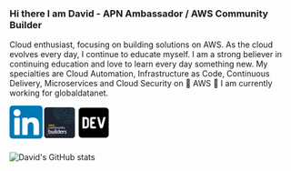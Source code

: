 ### Hi there I am David - APN Ambassador / AWS Community Builder

Cloud enthusiast, focusing on building solutions on AWS. As the cloud evolves every day, I continue to educate myself.
I am a strong believer in continuing education and love to learn every day something new. My specialties are Cloud Automation, Infrastructure as Code, Continuous Delivery, Microservices and Cloud Security on 🧡 AWS 🧡
I am currently working for globaldatanet.



<a href="https://www.linkedin.com/in/daknhh/" target="_blank">
  <img align="left" alt="David | Linkedin" width="58px" src="https://github.com/daknhh/daknhh/blob/main/static/linkedin.png" />
</a>
<a href="https://aws.amazon.com/partners/ambassadors/?cards-body.sort-by=item.additionalFields.ambassadorName&cards-body.sort-order=asc&cards-body.q=david%2Bkrohn&cards-body.q_operator=AND" target="_blank">
  <img align="left" alt="David | AWS " width="60px" src="https://github.com/daknhh/daknhh/blob/main/static/community-builders.png" />
</a>
<a href="https://dev.to/daknhh" target="_blank">
  <img align="left" alt="David | Blog " width="60px" src="https://github.com/daknhh/daknhh/blob/main/static/devto.webp" />
</a>




<br />
<br /><br />
<br />

![David's GitHub stats](https://github-readme-stats.vercel.app/api?username=daknhh&show_icons=true&theme=blueberry)


<!--
**daknhh/daknhh** is a ✨ _special_ ✨ repository because its `README.md` (this file) appears on your GitHub profile.


